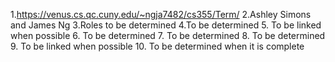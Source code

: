 1.https://venus.cs.qc.cuny.edu/~ngja7482/cs355/Term/
2.Ashley Simons and James Ng
3.Roles to be determined
4.To be determined
5. To be linked when possible
6. To be determined
7. To be determined
8. To be determined
9. To be linked when possible
10. To be determined when it is complete
